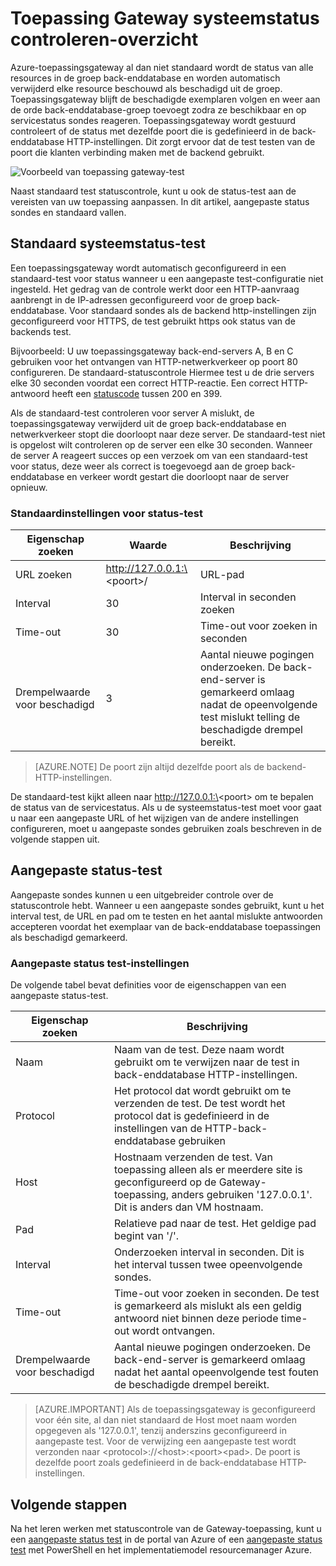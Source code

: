 

<properties
   pageTitle="Servicestatus bewaken overzicht voor Azure-toepassingsgateway | Microsoft Azure"
   description="Meer informatie over de controlefuncties in Azure-toepassingsgateway"
   services="application-gateway"
   documentationCenter="na"
   authors="georgewallace"
   manager="carmonm"
   editor=""
   tags="azure-resource-manager"
/>
<tags  
   ms.service="application-gateway"
   ms.devlang="na"
   ms.topic="article"
   ms.tgt_pltfrm="na"
   ms.workload="infrastructure-services"
   ms.date="10/25/2016"
   ms.author="gwallace" />

# <a name="application-gateway-health-monitoring-overview"></a>Toepassing Gateway systeemstatus controleren-overzicht

Azure-toepassingsgateway al dan niet standaard wordt de status van alle resources in de groep back-enddatabase en worden automatisch verwijderd elke resource beschouwd als beschadigd uit de groep. Toepassingsgateway blijft de beschadigde exemplaren volgen en weer aan de orde back-enddatabase-groep toevoegt zodra ze beschikbaar en op servicestatus sondes reageren. Toepassingsgateway wordt gestuurd controleert of de status met dezelfde poort die is gedefinieerd in de back-enddatabase HTTP-instellingen. Dit zorgt ervoor dat de test testen van de poort die klanten verbinding maken met de backend gebruikt.

![Voorbeeld van toepassing gateway-test][1]

Naast standaard test statuscontrole, kunt u ook de status-test aan de vereisten van uw toepassing aanpassen. In dit artikel, aangepaste status sondes en standaard vallen.

## <a name="default-health-probe"></a>Standaard systeemstatus-test

Een toepassingsgateway wordt automatisch geconfigureerd in een standaard-test voor status wanneer u een aangepaste test-configuratie niet ingesteld. Het gedrag van de controle werkt door een HTTP-aanvraag aanbrengt in de IP-adressen geconfigureerd voor de groep back-enddatabase. Voor standaard sondes als de backend http-instellingen zijn geconfigureerd voor HTTPS, de test gebruikt https ook status van de backends test.

Bijvoorbeeld: U uw toepassingsgateway back-end-servers A, B en C gebruiken voor het ontvangen van HTTP-netwerkverkeer op poort 80 configureren. De standaard-statuscontrole Hiermee test u de drie servers elke 30 seconden voordat een correct HTTP-reactie. Een correct HTTP-antwoord heeft een [statuscode](https://msdn.microsoft.com/library/aa287675.aspx) tussen 200 en 399.

Als de standaard-test controleren voor server A mislukt, de toepassingsgateway verwijderd uit de groep back-enddatabase en netwerkverkeer stopt die doorloopt naar deze server. De standaard-test niet is opgelost wilt controleren op de server een elke 30 seconden. Wanneer de server A reageert succes op een verzoek om van een standaard-test voor status, deze weer als correct is toegevoegd aan de groep back-enddatabase en verkeer wordt gestart die doorloopt naar de server opnieuw.

### <a name="default-health-probe-settings"></a>Standaardinstellingen voor status-test

|Eigenschap zoeken | Waarde | Beschrijving|
|---|---|---|
| URL zoeken| http://127.0.0.1:\<poort\>/ | URL-pad |
| Interval | 30 | Interval in seconden zoeken |
| Time-out  | 30 | Time-out voor zoeken in seconden |
| Drempelwaarde voor beschadigd | 3 | Aantal nieuwe pogingen onderzoeken. De back-end-server is gemarkeerd omlaag nadat de opeenvolgende test mislukt telling de beschadigde drempel bereikt. |

> [AZURE.NOTE] De poort zijn altijd dezelfde poort als de backend-HTTP-instellingen.

De standaard-test kijkt alleen naar http://127.0.0.1:\<poort\> om te bepalen de status van de servicestatus. Als u de systeemstatus-test moet voor gaat u naar een aangepaste URL of het wijzigen van de andere instellingen configureren, moet u aangepaste sondes gebruiken zoals beschreven in de volgende stappen uit.

## <a name="custom-health-probe"></a>Aangepaste status-test

Aangepaste sondes kunnen u een uitgebreider controle over de statuscontrole hebt. Wanneer u een aangepaste sondes gebruikt, kunt u het interval test, de URL en pad om te testen en het aantal mislukte antwoorden accepteren voordat het exemplaar van de back-enddatabase toepassingen als beschadigd gemarkeerd.

### <a name="custom-health-probe-settings"></a>Aangepaste status test-instellingen

De volgende tabel bevat definities voor de eigenschappen van een aangepaste status-test.

|Eigenschap zoeken| Beschrijving|
|---|---|
| Naam | Naam van de test. Deze naam wordt gebruikt om te verwijzen naar de test in back-enddatabase HTTP-instellingen. |
| Protocol | Het protocol dat wordt gebruikt om te verzenden de test. De test wordt het protocol dat is gedefinieerd in de instellingen van de HTTP-back-enddatabase gebruiken |
| Host |  Hostnaam verzenden de test. Van toepassing alleen als er meerdere site is geconfigureerd op de Gateway-toepassing, anders gebruiken '127.0.0.1'. Dit is anders dan VM hostnaam. |
| Pad | Relatieve pad naar de test. Het geldige pad begint van '/'. |
| Interval | Onderzoeken interval in seconden. Dit is het interval tussen twee opeenvolgende sondes.|
| Time-out | Time-out voor zoeken in seconden. De test is gemarkeerd als mislukt als een geldig antwoord niet binnen deze periode time-out wordt ontvangen. |
| Drempelwaarde voor beschadigd | Aantal nieuwe pogingen onderzoeken. De back-end-server is gemarkeerd omlaag nadat het aantal opeenvolgende test fouten de beschadigde drempel bereikt. |

> [AZURE.IMPORTANT] Als de toepassingsgateway is geconfigureerd voor één site, al dan niet standaard de Host moet naam worden opgegeven als '127.0.0.1', tenzij anderszins geconfigureerd in aangepaste test.
Voor de verwijzing een aangepaste test wordt verzonden naar \<protocol\>://\<host\>:\<poort\>\<pad\>. De poort is dezelfde poort zoals gedefinieerd in de back-enddatabase HTTP-instellingen.

## <a name="next-steps"></a>Volgende stappen

Na het leren werken met statuscontrole van de Gateway-toepassing, kunt u een [aangepaste status test](application-gateway-create-probe-portal.md) in de portal van Azure of een [aangepaste status test](application-gateway-create-probe-ps.md) met PowerShell en het implementatiemodel resourcemanager Azure.

[1]: ./media/application-gateway-probe-overview/appgatewayprobe.png